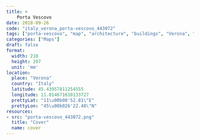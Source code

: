 ```yaml
---
title: > 
    Porta Vescovo
date: 2018-09-26
code: "italy_verona_porta-vescovo_443072"
tags: ["porta-vescovo", "map", "architecture", "buildings", "Verona", "Italy"]
categories: ["Maps"]
draft: false
format:
  width: 210
  height: 297
  unit: 'mm'
location:
  place: "Verona"
  country: "Italy"
  latitude: 45.43957811254555
  longitude: 11.014671610133727
  prettyLat: "11\u00b00'52.81\"E"
  prettyLon: "45\u00b026'22.48\"N"
resources:
- src: "porta-vescovo_443072.png"
  title: "Cover"
  name: cover
---
```

